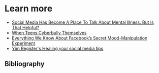 # Learn more
- [Social Media Has Become A Place To Talk About Mental Illness. But Is That Helpful?](https://www.npr.org/2019/11/13/779015105/social-media-has-become-a-place-to-talk-about-mental-illness-but-is-that-helpful)
- [When Teens Cyberbully Themselves](https://www.npr.org/sections/health-shots/2018/04/21/604073315/when-teens-cyberbully-themselves)
- [Everything We Know About Facebook’s Secret Mood-Manipulation Experiment](https://www.theatlantic.com/technology/archive/2014/06/everything-we-know-about-facebooks-secret-mood-manipulation-experiment/373648/)
- [Yim Register's Healing your social media tips](https://github.com/MLEducation/Art/tree/main/socialmediatips)

## Bibliography
```{bibliography} ch13_references.bib

```